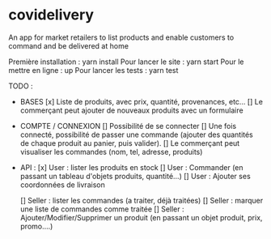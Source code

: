 # covidelivery
An app for market retailers to list products and enable customers to command and be delivered at home

Première installation : yarn install
Pour lancer le site : yarn start
Pour le mettre en ligne : up
Pour lancer les tests : yarn test

TODO :
- BASES
    [x] Liste de produits, avec prix, quantité, provenances, etc…
    [] Le commerçant peut ajouter de nouveaux produits avec un formulaire

- COMPTE / CONNEXION
    [] Possibilité de se connecter
    [] Une fois connecté, possibilité de passer une commande (ajouter des quantités de chaque produit au panier, puis valider).
    [] Le commerçant peut visualiser les commandes (nom, tel, adresse, produits)

- API :
	[x] User : lister les produits en stock
	[] User : Commander (en passant un tableau d'objets produits, quantité…)
	[] User : Ajouter ses coordonnées de livraison

	[] Seller : lister les commandes (a traiter, déjà traitées)
	[] Seller : marquer une liste de commandes comme traitée
	[] Seller : Ajouter/Modifier/Supprimer un produit (en passant un objet produit, prix, promo….)
		

